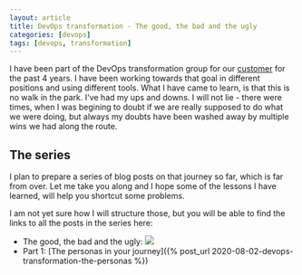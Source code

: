 ```yaml
---
layout: article
title: DevOps transformation - The good, the bad and the ugly
categories: [devops]
tags: [devops, transformation]
---
```


I have been part of the DevOps transformation group for our [customer](https://docuware.com) for the past 4 years. I have been working towards that goal in different positions and using different tools. What I have came to learn, is that this is no walk in the park. I've had my ups and downs. I will not lie - there were times, when I was begining to doubt if we are really supposed to do what we were doing, but always my doubts have been washed away by multiple wins we had along the route.

## The series

I plan to prepare a series of blog posts on that journey so far, which is far from over. Let me take you along and I hope some of the lessons I have learned, will help you shortcut some problems.

I am not yet sure how I will structure those, but you will be able to find the links to all the posts in the series here:

- The good, the bad and the ugly: ![](https://img.shields.io/static/v1?label=you&message=are%20here&color=green&style=flat)
- Part 1: [The personas in your journey]({% post_url 2020-08-02-devops-transformation-the-personas %})
